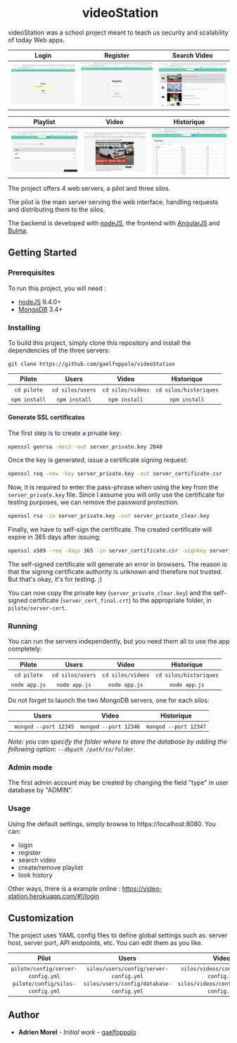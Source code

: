 <h1 align="center">
​    videoStation
</h1>



videoStation was a school project meant to teach us security and scalability of today Web apps.

|            Login            |            Register             |            Search Video            |
| :-------------------------: | :-------------------------: | :-------------------------: |
| ![Screen0](login.png) | ![Screen1](register.png) | ![Screen2](searchvideo.png) |

|            Playlist            |            Video             |            Historique            |
| :-------------------------: | :-------------------------: | :-------------------------: |
| ![Screen0](playlist.png) | ![Screen1](video.png) | ![Screen2](historique.png) |


The project offers 4 web servers, a pilot and three silos.

The pilot is the main server serving the web interface, handling requests and distributing them to the silos.

The backend is developed with [nodeJS](http://nodejs.org/), the frontend with [AngularJS](https://angularjs.org/) and [Bulma](bulma.io).

## Getting Started

### Prerequisites

To run this project, you will need :

- [nodeJS](http://nodejs.org/) 9.4.0+
- [MongoDB](https://www.mongodb.com/) 3.4+

### Installing

To build this project, simply clone this repository and install the dependencies of the three servers:

```shell
git clone https://github.com/gaelfoppolo/videoStation
```

|     Pilote     |      Users       |      Video       |      Historique       |
| :-----------: | :--------------: | :--------------: | :--------------: |
|  `cd pilote`  | `cd silos/users` | `cd silos/videos` | `cd silos/historiques` |
| `npm install` |  `npm install`   |  `npm install`   |  `npm install`   |

#### Generate SSL certificates

The first step is to create a private key:

```sh
openssl genrsa -des3 -out server_private.key 2048
```

Once the key is generated, issue a certificate signing request:

```sh
openssl req -new -key server_private.key -out server_certificate.csr
```

Now, it is required to enter the pass-phrase when using the key from the `server_private.key` file. Since I assume you will only use the certificate for testing purposes, we can remove the password protection. 

```sh
openssl rsa -in server_private.key -out server_private_clear.key
```

Finally, we have to self-sign the certificate. The created certificate will expire in 365 days after issuing:

```sh
openssl x509 -req -days 365 -in server_certificate.csr -signkey server_private_clear.key -out server_cert_final.crt
```

The self-signed certificate will generate an error in browsers. The reason is that the 
signing certificate authority is unknown and therefore not trusted. But that's okay, it's for testing. ;)

You can now copy the private key (`server_private_clear.key`) and the self-signed certificate (`server_cert_final.crt`)  to the appropriate folder, in `pilote/server-cert`.

### Running

You can run the servers independently, but you need them all to use the app completely:

|     Pilote     |      Users       |      Video       |      Historique       |
| :-----------: | :--------------: | :--------------: | :--------------: |
|  `cd pilote`  | `cd silos/users` | `cd silos/videos` | `cd silos/historiques` |
| `node app.js` |  `node app.js`   |  `node app.js`   |  `node app.js`   |

Do not forget to launch the two MongoDB servers, one for each silos:

|         Users          |         Video         |         Historique         |
| :--------------------: | :-------------------: | :-------------------: |
| ` mongod --port 12345` | `mongod --port 12346` | `mongod --port 12347` |

_Note: you can specify the folder where to store the database by adding the following option: `--dbpath /path/to/folder`_.
### Admin mode
The first admin account may be created by changing the field "type" in user database by "ADMIN".
### Usage

Using the default settings, simply browse to https://localhost:8080. You can:

- login
- register
- search video
- create/remove playlist
- look history

Other ways, there is a example online : https://video-station.herokuapp.com/#!/login

## Customization

The project uses YAML config files to define global settings such as: server host, server port, API endpoints, etc. You can edit them as you like.

|                  Pilot                   |                  Users                   |                  Videos                   |                  Historiques                   |
| :--------------------------------------: | :--------------------------------------: | :--------------------------------------: | :--------------------------------------: |
| `pilote/config/server-config.yml` `pilote/config/silos-config.yml` | `silos/users/config/server-config.yml` `silos/users/config/database-config.yml` | `silos/videos/config/server-config.yml` `silos/videos/config/database-config.yml` | `silos/historiques/config/server-config.yml` `silos/historiques/config/database-config.yml` |


## Author

- **Adrien Morel** - *Initial work* - [gaelfoppolo](https://github.com/adrienmorel)

